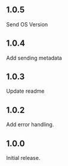 ## 1.0.5

Send OS Version

## 1.0.4

Add sending metadata

## 1.0.3

Update readme

## 1.0.2

Add error handling.

## 1.0.0

Initial release.
